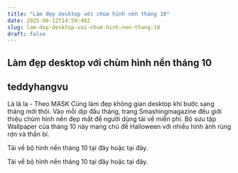 ```yaml
---
title: "Làm đẹp desktop với chùm hình nền tháng 10"
date: 2025-06-12T14:59:40Z
slug: lam-dep-desktop-voi-chum-hinh-nen-thang-10
draft: false
---
```


## Làm đẹp desktop với chùm hình nền tháng 10

## teddyhangvu

Là lá la - Theo MASK
Cùng làm đẹp không gian desktop khi bước sang tháng mới thôi.
Vào mỗi dịp đầu tháng, trang Smashingmagazine đều giới thiệu chùm hình nền đẹp mắt để người dùng tải về miễn phí. Bộ sưu tập Wallpaper của tháng 10 này mang chủ đề Halloween với nhiều hình ảnh rùng rợn và thần bí.
 
Tải về bộ hình nền tháng 10 tại đây hoặc tại đây.
 








































 




























 
 Tải về bộ hình nền tháng 10 tại đây hoặc tại đây.